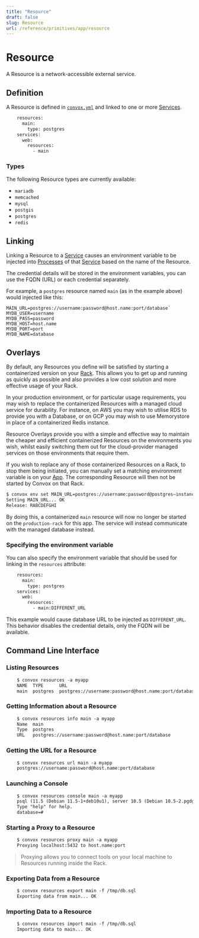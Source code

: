 ```yaml
---
title: "Resource"
draft: false
slug: Resource
url: /reference/primitives/app/resource
---
```

# Resource

A Resource is a network-accessible external service.

## Definition

A Resource is defined in [`convox.yml`](/configuration/convox-yml) and linked to one or more [Services](/reference/primitives/app/service).
```html
    resources:
      main:
        type: postgres
    services:
      web:
        resources:
          - main
```
### Types

The following Resource types are currently available:

* `mariadb`
* `memcached`
* `mysql`
* `postgis`
* `postgres`
* `redis`

## Linking

Linking a Resource to a [Service](/reference/primitives/app/service) causes an environment variable to be injected into [Processes](/reference/primitives/app/process)
of that [Service](/reference/primitives/app/service) based on the name of the Resource.

The credential details will be stored in the environment variables, you can use the FQDN (URL) or each credential separately.

For example, a `postgres` resource named `main` (as in the example above) would injected like this:

```
MAIN_URL=postgres://username:password@host.name:port/database`
MYDB_USER=username
MYDB_PASS=password
MYDB_HOST=host.name
MYDB_PORT=port
MYDB_NAME=database
```

## Overlays

By default, any Resources you define will be satisfied by starting a containerized version on your [Rack](/reference/primitives/rack).  This allows you to get up and running as quickly as possible and also provides a low cost solution and more effective usage of your Rack.

In your production environment, or for particular usage requirements, you may wish to replace the containerized Resources with a managed cloud service for durability.  For instance, on AWS you may wish to utilise RDS to provide you with a Database, or on GCP you may wish to use Memorystore in place of a containerized Redis instance.

Resource Overlays provide you with a simple and effective way to maintain the cheaper and efficient containerized Resources on the environments you wish, whilst easily switching them out for the cloud-provider managed services on those environments that require them.

If you wish to replace any of those containerized Resources on a Rack, to stop them being initiated, you can manually set a matching environment variable is on your [App](/reference/primitives/app).  The corresponding Resource will then not be started by Convox on that Rack.

```sh
$ convox env set MAIN_URL=postgres://username:password@postgres–instance1.123456789012.us-east-1.rds.amazonaws.com:5432/database -r production-rack
Setting MAIN_URL... OK
Release: RABCDEFGHI
```

By doing this, a containerized `main` resource will now no longer be started on the `production-rack` for this app.  The service will instead communicate with the managed database instead.

### Specifying the environment variable

You can also specify the environment variable that should be used for linking in the `resources` attribute:
```html
    resources:
      main:
        type: postgres
    services:
      web:
        resources:
          - main:DIFFERENT_URL
```
This example would cause database URL to be injected as `DIFFERENT_URL`. This behavior disables the credential details, only the FQDN will be available.

## Command Line Interface

### Listing Resources
```html
    $ convox resources -a myapp
    NAME  TYPE      URL
    main  postgres  postgres://username:password@host.name:port/database
```
### Getting Information about a Resource
```html
    $ convox resources info main -a myapp
    Name  main
    Type  postgres
    URL   postgres://username:password@host.name:port/database
```
### Getting the URL for a Resource
```html
    $ convox resources url main -a myapp
    postgres://username:password@host.name:port/database
```
### Launching a Console
```html
    $ convox resources console main -a myapp
    psql (11.5 (Debian 11.5-1+deb10u1), server 10.5 (Debian 10.5-2.pgdg90+1))
    Type "help" for help.
    database=#
```
### Starting a Proxy to a Resource
```html
    $ convox resources proxy main -a myapp
    Proxying localhost:5432 to host.name:port
```
> Proxying allows you to connect tools on your local machine to Resources running inside the Rack.

### Exporting Data from a Resource
```html
    $ convox resources export main -f /tmp/db.sql
    Exporting data from main... OK
```
### Importing Data to a Resource
```html
    $ convox resources import main -f /tmp/db.sql
    Importing data to main... OK
```
